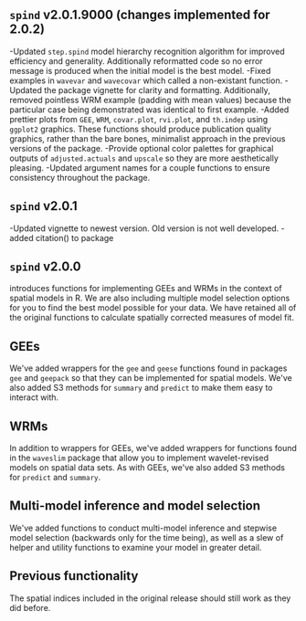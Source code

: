 ## `spind` v2.0.1.9000 (changes implemented for 2.0.2)
-Updated `step.spind` model hierarchy recognition algorithm for improved efficiency and generality. Additionally reformatted code so no error message is produced when the initial model is the best model.
-Fixed examples in `wavevar` and `wavecovar` which called a non-existant function.
-Updated the package vignette for clarity and formatting. Additionally, removed pointless WRM example (padding with mean values) because the particular case being demonstrated was identical to first example.
-Added prettier plots from `GEE`, `WRM`, `covar.plot`, `rvi.plot`, and `th.indep` using `ggplot2` graphics. These functions should produce publication quality graphics, rather than the bare bones, minimalist approach in the previous versions of the package. 
-Provide optional color palettes for graphical outputs of `adjusted.actuals` and `upscale` so they are more aesthetically pleasing.
-Updated argument names for a couple functions to ensure consistency throughout the package.


## `spind` v2.0.1
-Updated vignette to newest version. Old version is not well developed.
-added citation() to package 



## `spind` v2.0.0 
introduces functions for implementing GEEs and WRMs in the context of spatial models in R. We are also including multiple model selection options for you to find the best model possible for your data. We have retained all of the original functions to calculate spatially corrected measures of model fit.

## GEEs
We've added wrappers for the `gee` and `geese` functions found in packages `gee` and `geepack` so that they can be implemented for spatial models. We've also added S3 methods for `summary` and `predict` to make them easy to interact with. 

## WRMs
In addition to wrappers for GEEs, we've added wrappers for functions found in the `waveslim` package that allow you to implement wavelet-revised models on spatial data sets.  As with GEEs, we've also added S3 methods for `predict` and `summary`. 

## Multi-model inference and model selection
We've added functions to conduct multi-model inference and stepwise model selection (backwards only for the time being), as well as a slew of helper and utility functions to examine your model in greater detail. 

## Previous functionality
The spatial indices included in the original release should still work as they did before.
